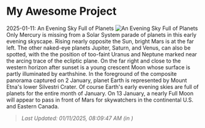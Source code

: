 # My Awesome Project

<!-- APOD Start -->
2025-01-11: An Evening Sky Full of Planets
![An Evening Sky Full of Planets](https://apod.nasa.gov/apod/image/2501/PlanetsMoonSilvestriCraterCaptionLD600v1.jpg)
Only Mercury is missing from a Solar System parade of planets in this early evening skyscape. Rising nearly opposite the Sun, bright Mars is at the far left. The other naked-eye planets Jupiter, Saturn, and Venus, can also be spotted, with the the position of too-faint Uranus and Neptune marked near the arcing trace of the ecliptic plane. On the far right and close to the western horizon after sunset is a young crescent Moon whose surface is partly illuminated by earthshine.  In the foreground of the composite panorama captured on 2 January, planet Earth is represented by Mount Etna's lower Silvestri Crater. Of course Earth's early evening skies are full of planets for the entire month of January. On 13 January, a nearly Full Moon will appear to pass in front of Mars for skywatchers in the continental U.S. and Eastern Canada.
> _Last Updated: 01/11/2025, 08:09:47 AM (in )_
<!-- APOD End -->
